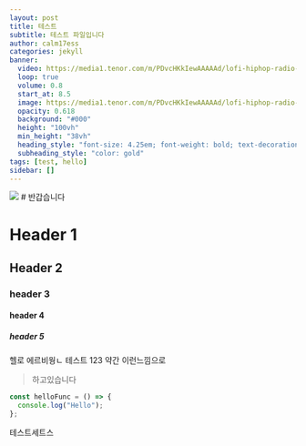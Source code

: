 ```yaml
---
layout: post
title: 테스트
subtitle: 테스트 파일입니다
author: calm17ess
categories: jekyll
banner:
  video: https://media1.tenor.com/m/PDvcHKkIewAAAAAd/lofi-hiphop-radio-beats-to-relax-study-to.gif
  loop: true
  volume: 0.8
  start_at: 8.5
  image: https://media1.tenor.com/m/PDvcHKkIewAAAAAd/lofi-hiphop-radio-beats-to-relax-study-to.gif
  opacity: 0.618
  background: "#000"
  height: "100vh"
  min_height: "38vh"
  heading_style: "font-size: 4.25em; font-weight: bold; text-decoration: underline"
  subheading_style: "color: gold"
tags: [test, hello]
sidebar: []
---
```


<img src="https://item.kakaocdn.net/do/aebede13eed766c14f8e46d68509586c7154249a3890514a43687a85e6b6cc82">
# 반갑습니다

# Header 1

## Header 2

### header 3

#### header 4

##### header 5

헬로 에르비웡ㄴ
테스트 123
약간 이런느낌으로

> 하고있습니다

```js
const helloFunc = () => {
  console.log("Hello");
};
```

테스트세트스
